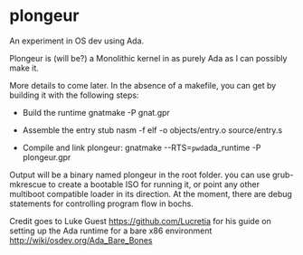 plongeur
========

An experiment in OS dev using Ada.

Plongeur is (will be?) a Monolithic kernel in as purely Ada as I can possibly make it.

More details to come later. In the absence of a makefile, you can get by building it with the following steps:

* Build the runtime
gnatmake -P gnat.gpr

* Assemble the entry stub
nasm -f elf -o objects/entry.o source/entry.s

* Compile and link plongeur:
gnatmake --RTS=`pwd`ada_runtime -P plongeur.gpr

Output will be a binary named plongeur in the root folder. you can use grub-mkrescue to create a bootable ISO for running it, or point any other multiboot compatible loader in its direction.
At the moment, there are debug statements for controlling program flow in bochs.

Credit goes to Luke Guest <https://github.com/Lucretia> for his guide on setting up the Ada runtime for a bare x86 environment <http://wiki/osdev.org/Ada_Bare_Bones>

